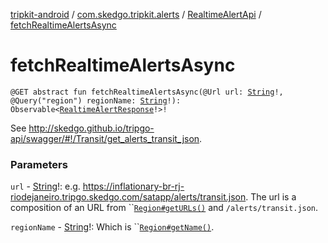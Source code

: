 [tripkit-android](../../index.md) / [com.skedgo.tripkit.alerts](../index.md) / [RealtimeAlertApi](index.md) / [fetchRealtimeAlertsAsync](./fetch-realtime-alerts-async.md)

# fetchRealtimeAlertsAsync

`@GET abstract fun fetchRealtimeAlertsAsync(@Url url: `[`String`](https://kotlinlang.org/api/latest/jvm/stdlib/kotlin/-string/index.html)`!, @Query("region") regionName: `[`String`](https://kotlinlang.org/api/latest/jvm/stdlib/kotlin/-string/index.html)`!): Observable<`[`RealtimeAlertResponse`](../-realtime-alert-response/index.md)`!>!`

See http://skedgo.github.io/tripgo-api/swagger/#!/Transit/get_alerts_transit_json.

### Parameters

`url` - [String](https://kotlinlang.org/api/latest/jvm/stdlib/kotlin/-string/index.html)!: e.g. https://inflationary-br-rj-riodejaneiro.tripgo.skedgo.com/satapp/alerts/transit.json. The url is a composition of an URL from ``[`Region#getURLs()`](../../com.skedgo.android.common.model/-region/get-u-r-ls.md) and `/alerts/transit.json`.

`regionName` - [String](https://kotlinlang.org/api/latest/jvm/stdlib/kotlin/-string/index.html)!: Which is ``[`Region#getName()`](../../com.skedgo.android.common.model/-region/get-name.md).